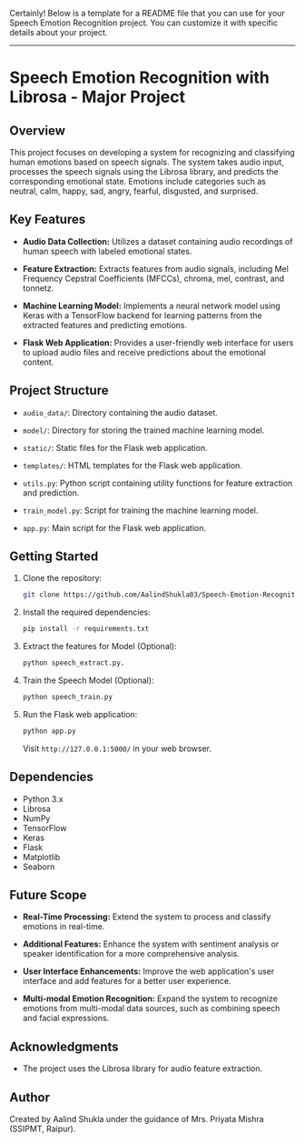 Certainly! Below is a template for a README file that you can use for your Speech Emotion Recognition project. You can customize it with specific details about your project.

---

# Speech Emotion Recognition with Librosa - Major Project

## Overview

This project focuses on developing a system for recognizing and classifying human emotions based on speech signals. The system takes audio input, processes the speech signals using the Librosa library, and predicts the corresponding emotional state. Emotions include categories such as neutral, calm, happy, sad, angry, fearful, disgusted, and surprised.

## Key Features

- **Audio Data Collection:** Utilizes a dataset containing audio recordings of human speech with labeled emotional states.
  
- **Feature Extraction:** Extracts features from audio signals, including Mel Frequency Cepstral Coefficients (MFCCs), chroma, mel, contrast, and tonnetz.

- **Machine Learning Model:** Implements a neural network model using Keras with a TensorFlow backend for learning patterns from the extracted features and predicting emotions.

- **Flask Web Application:** Provides a user-friendly web interface for users to upload audio files and receive predictions about the emotional content.

## Project Structure

- `audio_data/`: Directory containing the audio dataset.
  
- `model/`: Directory for storing the trained machine learning model.

- `static/`: Static files for the Flask web application.

- `templates/`: HTML templates for the Flask web application.

- `utils.py`: Python script containing utility functions for feature extraction and prediction.

- `train_model.py`: Script for training the machine learning model.

- `app.py`: Main script for the Flask web application.

## Getting Started

1. Clone the repository:

   ```bash
   git clone https://github.com/AalindShukla03/Speech-Emotion-Recognition-with-librosa-MAJOR-PROJECT-.git
   ```

2. Install the required dependencies:

   ```bash
   pip install -r requirements.txt
   ```

3. Extract the features for Model (Optional):
   ```bash
   python speech_extract.py.
   ```

   
4. Train the Speech Model (Optional):

   ```bash
   python speech_train.py
   ```

5. Run the Flask web application:

   ```bash
   python app.py
   ```

   Visit `http://127.0.0.1:5000/` in your web browser.

## Dependencies

- Python 3.x
- Librosa
- NumPy
- TensorFlow
- Keras
- Flask
- Matplotlib
- Seaborn

## Future Scope

- **Real-Time Processing:** Extend the system to process and classify emotions in real-time.
  
- **Additional Features:** Enhance the system with sentiment analysis or speaker identification for a more comprehensive analysis.

- **User Interface Enhancements:** Improve the web application's user interface and add features for a better user experience.

- **Multi-modal Emotion Recognition:** Expand the system to recognize emotions from multi-modal data sources, such as combining speech and facial expressions.

## Acknowledgments

- The project uses the Librosa library for audio feature extraction.

## Author
Created by Aalind Shukla under the guidance of Mrs. Priyata Mishra (SSIPMT, Raipur).

